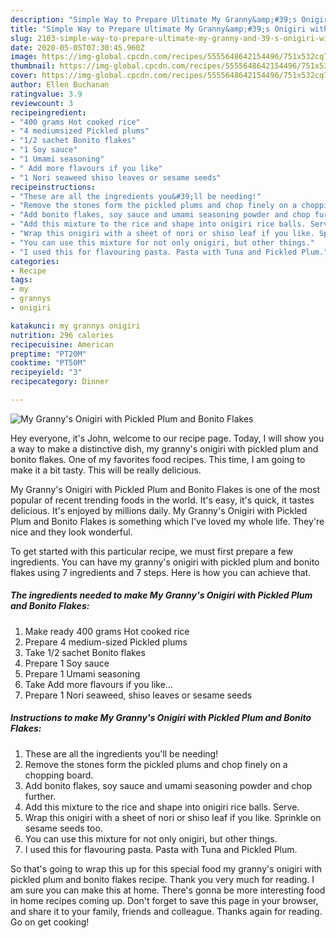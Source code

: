 ```yaml
---
description: "Simple Way to Prepare Ultimate My Granny&amp;#39;s Onigiri with Pickled Plum and Bonito Flakes"
title: "Simple Way to Prepare Ultimate My Granny&amp;#39;s Onigiri with Pickled Plum and Bonito Flakes"
slug: 2103-simple-way-to-prepare-ultimate-my-granny-and-39-s-onigiri-with-pickled-plum-and-bonito-flakes
date: 2020-05-05T07:30:45.960Z
image: https://img-global.cpcdn.com/recipes/5555648642154496/751x532cq70/my-grannys-onigiri-with-pickled-plum-and-bonito-flakes-recipe-main-photo.jpg
thumbnail: https://img-global.cpcdn.com/recipes/5555648642154496/751x532cq70/my-grannys-onigiri-with-pickled-plum-and-bonito-flakes-recipe-main-photo.jpg
cover: https://img-global.cpcdn.com/recipes/5555648642154496/751x532cq70/my-grannys-onigiri-with-pickled-plum-and-bonito-flakes-recipe-main-photo.jpg
author: Ellen Buchanan
ratingvalue: 3.9
reviewcount: 3
recipeingredient:
- "400 grams Hot cooked rice"
- "4 mediumsized Pickled plums"
- "1/2 sachet Bonito flakes"
- "1 Soy sauce"
- "1 Umami seasoning"
- " Add more flavours if you like"
- "1 Nori seaweed shiso leaves or sesame seeds"
recipeinstructions:
- "These are all the ingredients you&#39;ll be needing!"
- "Remove the stones form the pickled plums and chop finely on a chopping board."
- "Add bonito flakes, soy sauce and umami seasoning powder and chop further."
- "Add this mixture to the rice and shape into onigiri rice balls. Serve."
- "Wrap this onigiri with a sheet of nori or shiso leaf if you like. Sprinkle on sesame seeds too."
- "You can use this mixture for not only onigiri, but other things."
- "I used this for flavouring pasta. Pasta with Tuna and Pickled Plum."
categories:
- Recipe
tags:
- my
- grannys
- onigiri

katakunci: my grannys onigiri 
nutrition: 296 calories
recipecuisine: American
preptime: "PT20M"
cooktime: "PT50M"
recipeyield: "3"
recipecategory: Dinner

---
```



![My Granny&#39;s Onigiri with Pickled Plum and Bonito Flakes](https://img-global.cpcdn.com/recipes/5555648642154496/751x532cq70/my-grannys-onigiri-with-pickled-plum-and-bonito-flakes-recipe-main-photo.jpg)

Hey everyone, it's John, welcome to our recipe page. Today, I will show you a way to make a distinctive dish, my granny&#39;s onigiri with pickled plum and bonito flakes. One of my favorites food recipes. This time, I am going to make it a bit tasty. This will be really delicious.



My Granny&#39;s Onigiri with Pickled Plum and Bonito Flakes is one of the most popular of recent trending foods in the world. It's easy, it's quick, it tastes delicious. It's enjoyed by millions daily. My Granny&#39;s Onigiri with Pickled Plum and Bonito Flakes is something which I've loved my whole life. They're nice and they look wonderful.


To get started with this particular recipe, we must first prepare a few ingredients. You can have my granny&#39;s onigiri with pickled plum and bonito flakes using 7 ingredients and 7 steps. Here is how you can achieve that.

<!--inarticleads1-->

##### The ingredients needed to make My Granny&#39;s Onigiri with Pickled Plum and Bonito Flakes:

1. Make ready 400 grams Hot cooked rice
1. Prepare 4 medium-sized Pickled plums
1. Take 1/2 sachet Bonito flakes
1. Prepare 1 Soy sauce
1. Prepare 1 Umami seasoning
1. Take  Add more flavours if you like...
1. Prepare 1 Nori seaweed, shiso leaves or sesame seeds




<!--inarticleads2-->

##### Instructions to make My Granny&#39;s Onigiri with Pickled Plum and Bonito Flakes:

1. These are all the ingredients you&#39;ll be needing!
1. Remove the stones form the pickled plums and chop finely on a chopping board.
1. Add bonito flakes, soy sauce and umami seasoning powder and chop further.
1. Add this mixture to the rice and shape into onigiri rice balls. Serve.
1. Wrap this onigiri with a sheet of nori or shiso leaf if you like. Sprinkle on sesame seeds too.
1. You can use this mixture for not only onigiri, but other things.
1. I used this for flavouring pasta. Pasta with Tuna and Pickled Plum.




So that's going to wrap this up for this special food my granny&#39;s onigiri with pickled plum and bonito flakes recipe. Thank you very much for reading. I am sure you can make this at home. There's gonna be more interesting food in home recipes coming up. Don't forget to save this page in your browser, and share it to your family, friends and colleague. Thanks again for reading. Go on get cooking!
